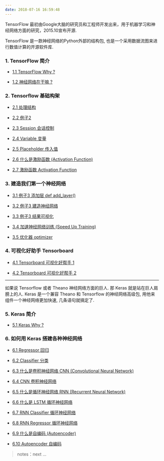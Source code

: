 ```yaml
---
date: 2018-07-16 16:59:48
---
```


TensorFlow 最初由Google大脑的研究员和工程师开发出来，用于机器学习和神经网络方面的研究，2015.10宣布开源.

TensorFlow 是一款神经网络的Python外部的结构包, 也是一个采用数据流图来进行数值计算的开源软件库.

### 1. TensorFlow 简介

- [1.1 TensorFlow Why ?][t1]

- [1.2 神经网络在干嘛 ?][t2]  

[t1]: /2018/01/22/tensorflow-1-1-why/
[t2]: /2018/08/24/tensorflow-1-2-NN-what-do/

### 2. Tensorflow 基础构架

- [2.1 处理结构][t21]

- [2.2 例子2][t22]

- [2.3 Session 会话控制][0]

- [2.4 Variable 变量][0]

- [2.5 Placeholder 传入值][0]

- [2.6 什么是激励函数 (Activation Function)][0]

- [2.7 激励函数 Activation Function][0]

[t21]: /2018/08/24/tensorflow-2-1-structure/
[t22]: /2018/08/24/tensorflow-2-2-example2/

### 3. 建造我们第一个神经网络

- [3.1 例子3 添加层 def add_layer()][0]

- [3.2 例子3 建造神经网络][0]

- [3.3 例子3 结果可视化][0]

- [3.4 加速神经网络训练 (Speed Up Training)][0]

- [3.5 优化器 optimizer][0]

### 4. 可视化好助手 Tensorboard

- [4.1 Tensorboard 可视化好帮手 1][0]

- [4.2 Tensorboard 可视化好帮手 2][0]

---

如果说 Tensorflow 或者 Theano 神经网络方面的巨人. 那 Keras 就是站在巨人肩膀上的人. 
Keras 是一个兼容 Theano 和 Tensorflow 的神经网络高级包, 用他来组件一个神经网络更加快速, 几条语句就搞定了. 

### 5. Keras 简介

- [5.1 Keras Why ?][0]

### 6. 如何用 Keras 搭建各种神经网络

- [6.1 Regressor 回归][0]

- [6.2 Classifier 分类][0]

- [6.3 什么是卷积神经网络 CNN (Convolutional Neural Network)][0]

- [6.4 CNN 卷积神经网络][0]

- [6.5 什么是循环神经网络 RNN (Recurrent Neural Network)][0]

- [6.6 什么是 LSTM 循环神经网络][0]

- [6.7 RNN Classifier 循环神经网络][0]

- [6.8 RNN Regressor 循环神经网络][0]

- [6.9 什么是自编码 (Autoencoder)][0]

- [6.10 Autoencoder 自编码][0]

> notes：next ...

[0]: /tensorflow
[k1]: https://keras.io/zh/
